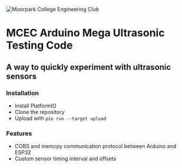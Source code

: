 <img src="https://i.imgur.com/GNLkYOi.png" title="Moorpark College Engineering Club" alt="Moorpark College Engineering Club">

# MCEC Arduino Mega Ultrasonic Testing Code
## A way to quickly experiment with ultrasonic sensors 

### Installation
- Install PlatformIO
- Clone the repository
- Upload with `pio run --target upload`

### Features
- COBS and memcpy communication protocol between Arduino and ESP32
- Custom sensor timing interval and offsets